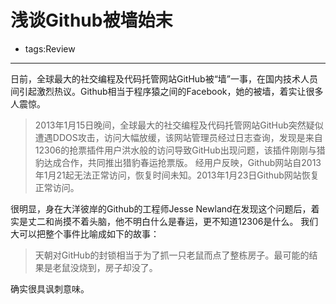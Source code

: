 # 浅谈Github被墙始末

- tags:Review

----

日前，全球最大的社交编程及代码托管网站GitHub被“墙”一事，在国内技术人员间引起激烈热议。Github相当于程序猿之间的Facebook，她的被墙，着实让很多人震惊。

> 2013年1月15日晚间，全球最大的社交编程及代码托管网站GitHub突然疑似遭遇DDOS攻击，访问大幅放缓，该网站管理员经过日志查询，发现是来自12306的抢票插件用户洪水般的访问导致GitHub出现问题，该插件刚刚与猎豹达成合作，共同推出猎豹春运抢票版。
经用户反映，Github网站自2013年1月21起无法正常访问，恢复时间未知。2013年1月23日Github网站恢复正常访问。

很明显，身在大洋彼岸的Github的工程师Jesse Newland在发现这个问题后，着实是丈二和尚摸不着头脑，他不明白什么是春运，更不知道12306是什么。
我们大可以把整个事件比喻成如下的故事：

> 天朝对GitHub的封锁相当于为了抓一只老鼠而点了整栋房子。最可能的结果是老鼠没烧到，房子却没了。

确实很具讽刺意味。